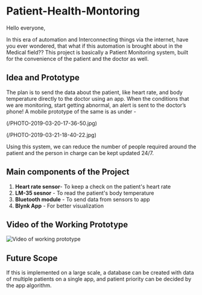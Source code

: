 # Patient-Health-Montoring

Hello everyone, 

In this era of automation and Interconnecting things via the internet, have you ever wondered, that what if this automation is brought about in the Medical field??  This project is basically a Patient Monitoring system, built for the convenience of the patient and the doctor as well.

## Idea and Prototype

The plan is to send the data about the patient, like heart rate, and body temperature directly to the doctor using an app. When the conditions that we are monitoring, start getting abnormal, an alert is sent to the doctor’s phone! A mobile prototype of the same is as under - 

(/PHOTO-2019-03-20-17-36-50.jpg)

(/PHOTO-2019-03-21-18-40-22.jpg)

Using this system, we can reduce the number of people required around the patient and the person in charge can be kept updated 24/7. 

## Main components of the Project

1. **Heart rate sensor**- To keep a check on the patient's heart rate
2. **LM-35 sesnor** - To read the patient's body temperature
3. **Bluetooth module** - To send data from sensors to app
4. **Blynk App** - For better visualization

## Video of the Working Prototype 
![Video of working prototype](https://github.com/Maulishri/Patient-Health-Montoring/blob/main/Patient%20video)

## Future Scope
If this is implemented on a large scale, a database can be created with data of multiple patients on a single app, and patient priority can be decided by the app algorithm.

